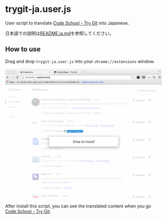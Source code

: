 trygit-ja.user.js
=================

User script to translate [Code School - Try Git](https://try.github.io/) into Japanese.

日本語での説明は[README.ja.md](README.ja.md)を参照してください。

## How to use

Drag and drop `trygit-ja.user.js` into your `chrome://extensions` window.

![](./images/d-and-d.png)

After install this script, you can see the translated content when you go
[Code School - Try Git](https://try.github.io/).
